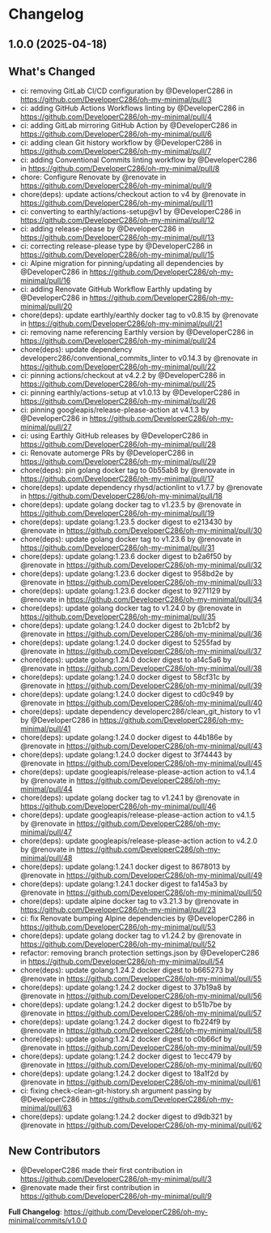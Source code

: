 # Changelog

## 1.0.0 (2025-04-18)

## What's Changed
* ci: removing GitLab CI/CD configuration by @DeveloperC286 in https://github.com/DeveloperC286/oh-my-minimal/pull/3
* ci: adding GitHub Actions Workflows linting by @DeveloperC286 in https://github.com/DeveloperC286/oh-my-minimal/pull/4
* ci: adding GitLab mirroring GitHub Action by @DeveloperC286 in https://github.com/DeveloperC286/oh-my-minimal/pull/6
* ci: adding clean Git history workflow by @DeveloperC286 in https://github.com/DeveloperC286/oh-my-minimal/pull/7
* ci: adding Conventional Commits linting workflow by @DeveloperC286 in https://github.com/DeveloperC286/oh-my-minimal/pull/8
* chore: Configure Renovate by @renovate in https://github.com/DeveloperC286/oh-my-minimal/pull/9
* chore(deps): update actions/checkout action to v4 by @renovate in https://github.com/DeveloperC286/oh-my-minimal/pull/11
* ci: converting to earthly/actions-setup@v1 by @DeveloperC286 in https://github.com/DeveloperC286/oh-my-minimal/pull/12
* ci: adding release-please by @DeveloperC286 in https://github.com/DeveloperC286/oh-my-minimal/pull/13
* ci: correcting release-please type by @DeveloperC286 in https://github.com/DeveloperC286/oh-my-minimal/pull/15
* ci: Alpine migration for pinning/updating all dependencies by @DeveloperC286 in https://github.com/DeveloperC286/oh-my-minimal/pull/16
* ci: adding Renovate GitHub Workflow Earthly updating by @DeveloperC286 in https://github.com/DeveloperC286/oh-my-minimal/pull/20
* chore(deps): update earthly/earthly docker tag to v0.8.15 by @renovate in https://github.com/DeveloperC286/oh-my-minimal/pull/21
* ci: removing name referencing Earthly version by @DeveloperC286 in https://github.com/DeveloperC286/oh-my-minimal/pull/24
* chore(deps): update dependency developerc286/conventional_commits_linter to v0.14.3 by @renovate in https://github.com/DeveloperC286/oh-my-minimal/pull/22
* ci: pinning actions/checkout at v4.2.2 by @DeveloperC286 in https://github.com/DeveloperC286/oh-my-minimal/pull/25
* ci: pinning earthly/actions-setup at v1.0.13 by @DeveloperC286 in https://github.com/DeveloperC286/oh-my-minimal/pull/26
* ci: pinning googleapis/release-please-action at v4.1.3 by @DeveloperC286 in https://github.com/DeveloperC286/oh-my-minimal/pull/27
* ci: using Earthly GitHub releases by @DeveloperC286 in https://github.com/DeveloperC286/oh-my-minimal/pull/28
* ci: Renovate automerge PRs by @DeveloperC286 in https://github.com/DeveloperC286/oh-my-minimal/pull/29
* chore(deps): pin golang docker tag to 0b55ab8 by @renovate in https://github.com/DeveloperC286/oh-my-minimal/pull/17
* chore(deps): update dependency rhysd/actionlint to v1.7.7 by @renovate in https://github.com/DeveloperC286/oh-my-minimal/pull/18
* chore(deps): update golang docker tag to v1.23.5 by @renovate in https://github.com/DeveloperC286/oh-my-minimal/pull/19
* chore(deps): update golang:1.23.5 docker digest to e213430 by @renovate in https://github.com/DeveloperC286/oh-my-minimal/pull/30
* chore(deps): update golang docker tag to v1.23.6 by @renovate in https://github.com/DeveloperC286/oh-my-minimal/pull/31
* chore(deps): update golang:1.23.6 docker digest to b2a6f50 by @renovate in https://github.com/DeveloperC286/oh-my-minimal/pull/32
* chore(deps): update golang:1.23.6 docker digest to 958bd2e by @renovate in https://github.com/DeveloperC286/oh-my-minimal/pull/33
* chore(deps): update golang:1.23.6 docker digest to 9271129 by @renovate in https://github.com/DeveloperC286/oh-my-minimal/pull/34
* chore(deps): update golang docker tag to v1.24.0 by @renovate in https://github.com/DeveloperC286/oh-my-minimal/pull/35
* chore(deps): update golang:1.24.0 docker digest to 2b1cbf2 by @renovate in https://github.com/DeveloperC286/oh-my-minimal/pull/36
* chore(deps): update golang:1.24.0 docker digest to 5255fad by @renovate in https://github.com/DeveloperC286/oh-my-minimal/pull/37
* chore(deps): update golang:1.24.0 docker digest to a14c5a6 by @renovate in https://github.com/DeveloperC286/oh-my-minimal/pull/38
* chore(deps): update golang:1.24.0 docker digest to 58cf31c by @renovate in https://github.com/DeveloperC286/oh-my-minimal/pull/39
* chore(deps): update golang:1.24.0 docker digest to cd0c949 by @renovate in https://github.com/DeveloperC286/oh-my-minimal/pull/40
* chore(deps): update dependency developerc286/clean_git_history to v1 by @DeveloperC286 in https://github.com/DeveloperC286/oh-my-minimal/pull/41
* chore(deps): update golang:1.24.0 docker digest to 44b186e by @renovate in https://github.com/DeveloperC286/oh-my-minimal/pull/43
* chore(deps): update golang:1.24.0 docker digest to 3f74443 by @renovate in https://github.com/DeveloperC286/oh-my-minimal/pull/45
* chore(deps): update googleapis/release-please-action action to v4.1.4 by @renovate in https://github.com/DeveloperC286/oh-my-minimal/pull/44
* chore(deps): update golang docker tag to v1.24.1 by @renovate in https://github.com/DeveloperC286/oh-my-minimal/pull/46
* chore(deps): update googleapis/release-please-action action to v4.1.5 by @renovate in https://github.com/DeveloperC286/oh-my-minimal/pull/47
* chore(deps): update googleapis/release-please-action action to v4.2.0 by @renovate in https://github.com/DeveloperC286/oh-my-minimal/pull/48
* chore(deps): update golang:1.24.1 docker digest to 8678013 by @renovate in https://github.com/DeveloperC286/oh-my-minimal/pull/49
* chore(deps): update golang:1.24.1 docker digest to fa145a3 by @renovate in https://github.com/DeveloperC286/oh-my-minimal/pull/50
* chore(deps): update alpine docker tag to v3.21.3 by @renovate in https://github.com/DeveloperC286/oh-my-minimal/pull/23
* ci: fix Renovate bumping Alpine dependencies by @DeveloperC286 in https://github.com/DeveloperC286/oh-my-minimal/pull/53
* chore(deps): update golang docker tag to v1.24.2 by @renovate in https://github.com/DeveloperC286/oh-my-minimal/pull/52
* refactor: removing branch protection settings.json by @DeveloperC286 in https://github.com/DeveloperC286/oh-my-minimal/pull/54
* chore(deps): update golang:1.24.2 docker digest to b665273 by @renovate in https://github.com/DeveloperC286/oh-my-minimal/pull/55
* chore(deps): update golang:1.24.2 docker digest to 37b19a8 by @renovate in https://github.com/DeveloperC286/oh-my-minimal/pull/56
* chore(deps): update golang:1.24.2 docker digest to b51b7be by @renovate in https://github.com/DeveloperC286/oh-my-minimal/pull/57
* chore(deps): update golang:1.24.2 docker digest to fb224f9 by @renovate in https://github.com/DeveloperC286/oh-my-minimal/pull/58
* chore(deps): update golang:1.24.2 docker digest to c0b66cf by @renovate in https://github.com/DeveloperC286/oh-my-minimal/pull/59
* chore(deps): update golang:1.24.2 docker digest to 1ecc479 by @renovate in https://github.com/DeveloperC286/oh-my-minimal/pull/60
* chore(deps): update golang:1.24.2 docker digest to 18a1f2d by @renovate in https://github.com/DeveloperC286/oh-my-minimal/pull/61
* ci: fixing check-clean-git-history.sh argument passing by @DeveloperC286 in https://github.com/DeveloperC286/oh-my-minimal/pull/63
* chore(deps): update golang:1.24.2 docker digest to d9db321 by @renovate in https://github.com/DeveloperC286/oh-my-minimal/pull/62

## New Contributors
* @DeveloperC286 made their first contribution in https://github.com/DeveloperC286/oh-my-minimal/pull/3
* @renovate made their first contribution in https://github.com/DeveloperC286/oh-my-minimal/pull/9

**Full Changelog**: https://github.com/DeveloperC286/oh-my-minimal/commits/v1.0.0
